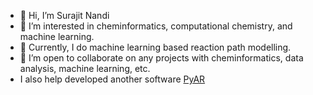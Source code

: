 - 👋 Hi, I’m Surajit Nandi
- 👀 I’m interested in cheminformatics, computational chemistry, and machine learning.
- 🌱 Currently, I do machine learning based reaction path modelling.
- 💞️ I’m open to collaborate on any projects with cheminformatics, data analysis, machine learning, etc.
- I also help developed another software [PyAR](https://github.com/anooplab/pyar)
